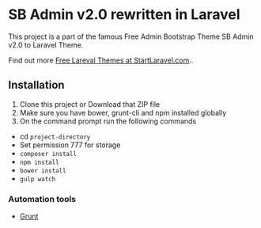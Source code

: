 # SB Admin v2.0 rewritten in Laravel

This project is a part of the famous Free Admin Bootstrap Theme SB Admin v2.0 to Laravel Theme.

Find out more [Free Lareval Themes at StartLaravel.com](http://www.startlaravel.com/)..

## Installation

1. Clone this project or Download that ZIP file
2. Make sure you have bower, grunt-cli and npm installed globally
3. On the command prompt run the following commands
- cd `project-directory`
- Set permission 777 for storage
- `composer install`
- `npm install`
- `bower install`
- `gulp watch`

### Automation tools

- [Grunt](http://gruntjs.com/)
